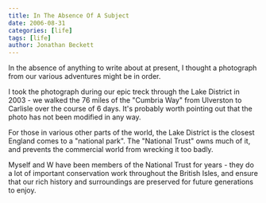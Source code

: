 ```yaml
---
title: In The Absence Of A Subject
date: 2006-08-31
categories: [life]
tags: [life]
author: Jonathan Beckett
---
```


In the absence of anything to write about at present, I thought a photograph from our various adventures might be in order.

I took the photograph during our epic treck through the Lake District in 2003 - we walked the 76 miles of the "Cumbria Way" from Ulverston to Carlisle over the course of 6 days. It's probably worth pointing out that the photo has not been modified in any way.

For those in various other parts of the world, the Lake District is the closest England comes to a "national park". The "National Trust" owns much of it, and prevents the commercial world from wrecking it too badly.

Myself and W have been members of the National Trust for years - they do a lot of important conservation work throughout the British Isles, and ensure that our rich history and surroundings are preserved for future generations to enjoy.